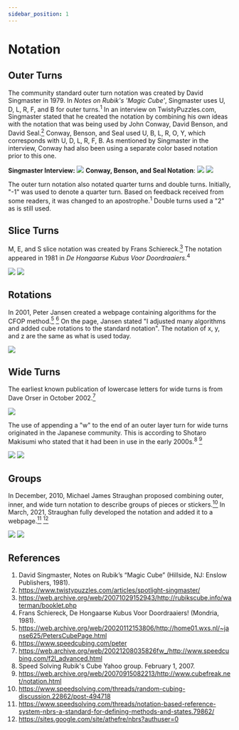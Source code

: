 ```yaml
---
sidebar_position: 1
---
```


# Notation

## Outer Turns

The community standard outer turn notation was created by David Singmaster in 1979. In *Notes on Rubik's 'Magic Cube'*, Singmaster uses U, D, L, R, F, and B for outer turns.<sup>1</sup> In an interview on TwistyPuzzles.com, Singmaster stated that he created the notation by combining his own ideas with the notation that was being used by John Conway, David Benson, and David Seal.[<sup>2</sup>][2] Conway, Benson, and Seal used U, B, L, R, O, Y, which corresponds with U, D, L, R, F, B. As mentioned by Singmaster in the interview, Conway had also been using a separate color based notation prior to this one.

**Singmaster Interview:**
![](img/Notation/Singmaster.png)
**Conway, Benson, and Seal Notation**:
![](img/Notation/CBS1.png)
![](img/Notation/CBS2.png)

The outer turn notation also notated quarter turns and double turns. Initially, "-1" was used to denote a quarter turn. Based on feedback received from some readers, it was changed to an apostrophe.<sup>1</sup> Double turns used a "2" as is still used.

## Slice Turns

M, E, and S slice notation was created by Frans Schiereck.[<sup>3</sup>][3] The notation appeared in 1981 in *De Hongaarse Kubus Voor Doordraaiers*.<sup>4</sup>

![](img/Notation/Waterman.png)
![](img/Notation/Bruchem.png)

## Rotations

In 2001, Peter Jansen created a webpage containing algorithms for the CFOP method.[<sup>5</sup>][5] [<sup>6</sup>][6] On the page, Jansen stated "I adjusted many algorithms and added cube rotations to the standard notation". The notation of x, y, and z are the same as what is used today.

![](img/Notation/Rotations.png)

## Wide Turns

The earliest known publication of lowercase letters for wide turns is from Dave Orser in October 2002.[<sup>7</sup>][7]

![](img/Notation/Wide1.png)

The use of appending a "w" to the end of an outer layer turn for wide turns originated in the Japanese community. This is according to Shotaro Makisumi who stated that it had been in use in the early 2000s.<sup>8</sup> [<sup>9</sup>][9]

![](img/Notation/Wide2.png)
![](img/Notation/Wide3.png)

## Groups

In December, 2010, Michael James Straughan proposed combining outer, inner, and wide turn notation to describe groups of pieces or stickers.[<sup>10</sup>][10] In March, 2021, Straughan fully developed the notation and added it to a webpage.[<sup>11</sup>][11] [<sup>12</sup>][12]

![](img/Notation/Groups1.png)
![](img/Notation/Groups2.png)

## References

1. David Singmaster, Notes on Rubik’s “Magic Cube” (Hillside, NJ: Enslow Publishers, 1981).
2. https://www.twistypuzzles.com/articles/spotlight-singmaster/
3. https://web.archive.org/web/20071029152943/http://rubikscube.info/waterman/booklet.php
4. Frans Schiereck, De Hongaarse Kubus Voor Doordraaiers! (Mondria, 1981).
5. https://web.archive.org/web/20020112153806/http://home01.wxs.nl/~janse625/PetersCubePage.html
6. https://www.speedcubing.com/peter
7. https://web.archive.org/web/20021208035826fw_/http://www.speedcubing.com/f2l_advanced.html
8. Speed Solving Rubik's Cube Yahoo group. February 1, 2007.
9. https://web.archive.org/web/20070915082213/http://www.cubefreak.net/notation.html
10. https://www.speedsolving.com/threads/random-cubing-discussion.22862/post-494718
11. https://www.speedsolving.com/threads/notation-based-reference-system-nbrs-a-standard-for-defining-methods-and-states.79862/
12. https://sites.google.com/site/athefre/nbrs?authuser=0


[2]: https://www.twistypuzzles.com/articles/spotlight-singmaster/
[3]: https://web.archive.org/web/20071029152943/http://rubikscube.info/waterman/booklet.php
[5]: https://web.archive.org/web/20020112153806/http://home01.wxs.nl/~janse625/PetersCubePage.html
[6]: https://www.speedcubing.com/peter
[7]: https://web.archive.org/web/20021208035826fw_/http://www.speedcubing.com/f2l_advanced.html
[9]: https://web.archive.org/web/20070915082213/http://www.cubefreak.net/notation.html
[10]: https://www.speedsolving.com/threads/random-cubing-discussion.22862/post-494718
[11]: https://www.speedsolving.com/threads/notation-based-reference-system-nbrs-a-standard-for-defining-methods-and-states.79862/
[12]: https://sites.google.com/site/athefre/nbrs?authuser=0